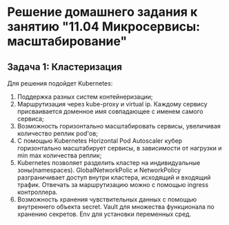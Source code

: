 
# Решение домашнего задания к занятию "11.04 Микросервисы: масштабирование"

## Задача 1: Кластеризация

Для решения подойдет Kubernetes:
1. Поддержка разных систем контейнеризации;
2. Маршрутизация через kube-proxy и virtual ip. Каждому сервису присваивается доменное имя совпадающее с именем самого сервиса;
3. Возможность горизонтально масштабировать сервисы, увеличивая количество реплик pod'ов;
4. С помощью Kubernetes Horizontal Pod Autoscaler кубер горизонтально масштабирует сервисы, в зависимости от нагрузки и min max количества реплик;
5. Kubernetes позволяет разделить кластер на индивидуальные зоны(namespaces). GlobalNetworkPolic и NetworkPolicy разграничивает доступ внутри кластера, исходящий и входящий трафик. Отвечать за маршрутизацию можно с помощью ingress контроллера.
6. Возможность хранения чувствительных данных с помощью внутреннего объекта secret. Vault для множества функционала по хранению секретов. Env для установки переменных сред.
